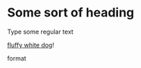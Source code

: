 # Some sort of heading

Type some regular text

[fluffy white dog](https://hips.hearstapps.com/hmg-prod/images/small-white-dog-breeds-cover-1560293099.jpg)!

format
